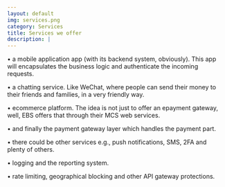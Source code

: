 ```yaml
---
layout: default
img: services.png
category: Services
title: Services we offer
description: |
---
```

• a mobile application app (with its backend system, obviously). This app will encapsulates the business logic and authenticate the incoming requests.

• a chatting service. Like WeChat, where people can send their money to their friends and families, in a very friendly way.

• ecommerce platform. The idea is not just to offer an epayment gateway, well, EBS offers that through their MCS web services.

• and finally the payment gateway layer which handles the payment part.

• there could be other services e.g., push notifications, SMS, 2FA and plenty of others.

• logging and the reporting system.

• rate limiting, geographical blocking and other API gateway protections.